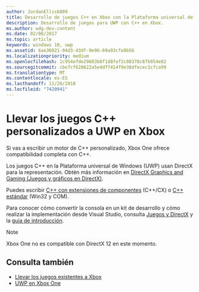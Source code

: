 ```yaml
---
author: JordanEllis6809
title: Desarrollo de juegos C++ en Xbox con la Plataforma universal de Windows (UWP)
description: Desarrollo de juegos para UWP con C++ en Xbox.
ms.author: wdg-dev-content
ms.date: 02/08/2017
ms.topic: article
keywords: windows 10, uwp
ms.assetid: 6ae36021-94d3-43df-9e96-69a93cfe8b56
ms.localizationpriority: medium
ms.openlocfilehash: 1c954efde29603b0f1d8fef2c80378c87b954e02
ms.sourcegitcommit: cbe7cf620622a5e4df7414f9e38dfecec1cfca99
ms.translationtype: MT
ms.contentlocale: es-ES
ms.lasthandoff: 11/20/2018
ms.locfileid: "7420941"
---
```

# <a name="bring-custom-c-games-to-uwp-on-xbox"></a>Llevar los juegos C++ personalizados a UWP en Xbox

Si vas a escribir un motor de C++ personalizado, Xbox One ofrece compatibilidad completa con C++. 

Los juegos C++ en la Plataforma universal de Windows (UWP) usan DirectX para la representación. Obtén más información en [DirectX Graphics and Gaming (Juegos y gráficos en DirectX)](https://msdn.microsoft.com/library/windows/desktop/ee663274(v=vs.85).aspx).

Puedes escribir [C++ con extensiones de componentes](https://msdn.microsoft.com/library/windows/apps/hh699871.aspx) (C++/CX) o [C++ estándar](https://msdn.microsoft.com/library/windows/apps/mt592904.aspx) (Win32 y COM).

Para conocer cómo convertir la consola en un kit de desarrollo y cómo realizar la implementación desde Visual Studio, consulta [Juegos y DirectX](../gaming/index.md) y la [guía de introducción](getting-started.md).

> [!NOTE]
> Xbox One no es compatible con DirectX 12 en este momento.


## <a name="see-also"></a>Consulta también
- [Llevar los juegos existentes a Xbox](development-lanes-landing.md)
- [UWP en Xbox One](index.md)

